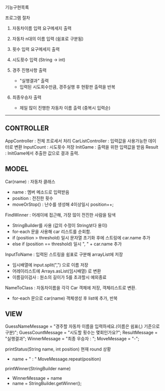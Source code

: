 기능구현목록

프로그램 절차
1. 자동차이름 입력 요구메세지 출력

2. 자동차 n대의 이름 입력 (쉼표로 구분됨)

3. 횟수 입력  요구메세지 출력

4. 시도횟수 입력 (String -> int)

5. 경주 진행사항 출력
    - "실행결과" 출력
    - 입력된 시도회수만큼, 경주실행 후 현황판 출력을 반복

6. 최종우승자 출력 
    - 제일 많이 진행한 자동차 이름 출력 (중복시 입력순)

----- --- ----- ----- --- -- -- ---  --- -- --
## CONTROLLER ##

AppController : 전체 프로세서 처리
CarListController : 입력값을 사용가능한 데이터로 변환
InputCount : 시도횟수 저장
InitGame : 출력을 위한 입력값을 받음
Result : InitGame에서 추출한 값으로 결과 출력.

## MODEL ##

Car(name) : 자동차 클래스
  - name : 멤버 메소드로 입력받음
  - position : 전진한 횟수
  - moveOrStop() : 난수를 생성해 4이상일시 position++;

FindWinner : 어레이에 접근해, 가장 많이 전진한 사람을 탐색
  - StringBuilder를 사용 (값의 수정이 String보다 용이)
  - for-each 문을 사용해 car 리스트를 순회함.
  - if (position > threshold) 일시 문자열 초기화 후에
스트링에 car.name 추가
  - else if (position == threshold) 일시 ", " + car.name 추가

InputToName : 입력된 스트링을 쉼표로 구분해 arrayList에 저장
  - 임시배열에 input.split(",") 으로 이름 저장
  - 어레이리스트에 Arrays.asList(임시배열) 로 변환
  - 이름길이검사 : 원소의 길이가 5를 초과할시 예외종료

NameToClass : 자동차이름을 각각 Car 객체에 저장, 객체리스트로 변환.
  - for-each 문으로 car(name) 객체생성 후 list에 추가, 반복
## VIEW ##

GuessNameMessage = "경주할 자동차 이름을 입력하세요.(이름은 쉼표(,) 기준으로 구분)";
GuessCountMessage = "시도할 횟수는 몇회인가요?";
ResultMessage = "실행결과";
WinnerMessage = "최종 우승자 : ";
MoveMessage = "-";

printStatus(String name, int position) 현재 round 상황
  - name + " : " MoveMessage.repeat(position)

printWinner(StringBuilder name)
  - WinnerMessage + name
  - name = StringBuilder.getWinner();
